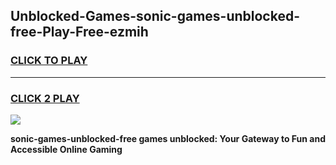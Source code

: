
## Unblocked-Games-sonic-games-unblocked-free-Play-Free-ezmih
<h3>
<a href="https://premium76.site?title=sonic-games-unblocked-free&ref=21A">CLICK TO PLAY</a></h3>
<hr>

<h3>
<a href="https://premium76.site?title=sonic-games-unblocked-free&ref=21A">CLICK 2 PLAY</a>
  
</h3>

<a href="https://premium76.site?title=sonic-games-unblocked-free&ref=21A"><img src="https://clearcache.store/games.png"></a>


**sonic-games-unblocked-free games unblocked: Your Gateway to Fun and Accessible Online Gaming**
